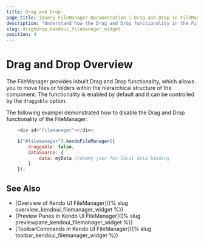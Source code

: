 ```yaml
---
title: Drag and Drop
page_title: jQuery FileManager Documentation | Drag and Drop in FileManager | Kendo UI
description: "Understand how the Drag and Drop functionality in the FileManager enable you to manage the files"
slug: dragndrop_kendoui_filemanager_widget
position: 4
---
```


# Drag and Drop Overview


The FileManager provides inbuilt Drag and Drop functionality, which allows you to move files or folders within the hierarchical structure of the component. The functionality is enabled by default and it can be controlled by the `draggable` option.


The following exampel demonstrated how to disable the Drag and Drop functionality of the FileManager:
```js
    <div id="filemanager"></div>

    $("#filemanager").kendoFileManager({
        draggable: false,
        dataSource: {
            data: myData //dummy json for local data binding
        }
    });
```

## See Also

* [Overview of Kendo UI FileManager]({% slug overview_kendoui_filemanager_widget %})
* [Preview Panes in Kendo UI FileManager]({% slug previewpane_kendoui_filemanager_widget %})
* [ToolbarCommands in Kendo UI FileManager]({% slug toolbar_kendoui_filemanager_widget %})
